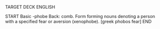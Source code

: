 TARGET DECK
ENGLISH

START
Basic
-phobe
Back: comb. Form forming nouns denoting a person with a specified fear or aversion (xenophobe). [greek phobos fear]
END
